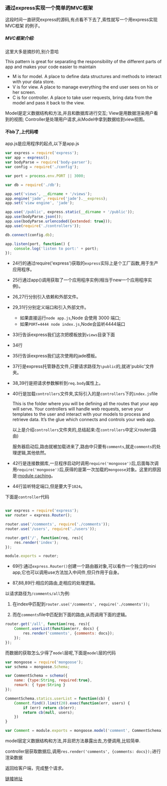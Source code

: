 ### 通过express实现一个简单的MVC框架

这段时间一直研究express的源码,有点看不下去了,索性就写一个用express实现MVC框架
的例子。

##### MVC框架介绍:
这里大多是摘抄的,别介意哈

This pattern is great for separating the responsibility of the different parts of app and makes your code easier to maintain

* M is for model. A place to define data structures and methods to interact with your data store.
* V is for view. A place to manage everything the end user sees on his or her screen.
* C is for controller. A place to take user requests, bring data from the model and pass it back to the view.

Model是定义数据结构和方法,并且和数据库进行交互; View是用数据渲染用户看到的视图; Controller是处理用户请求,从Model中拿到数据给到view视图。

#### 不bb了,上代码喽

app.js是应用程序的起点,以下是app.js

```js
var express = require('express');
var app = express();
var bodyParse = require('body-parser');
var config = require('./config');

var port = process.env.PORT || 3000;

var db = require('./db');

app.set('views', __dirname + '/views');
app.engine('jade', require('jade').__express);
app.set('view engine', 'jade');

app.use('/public', express.static(__dirname + '/public'));
app.use(bodyParse.json());
app.use(bodyParse.urlencoded({extended: true}));
app.use(require('./controllers'));

db.connect(config.db);

app.listen(port, function() {
	console.log('listen to port:' + port);
});

```

* 24行的通过require('express')获取的`express`实际上是个工厂函数,用于生产应用程序。

* 25行通过app()调用获取了一个应用程序实例(相当于new一个应用程序实例)。

* 26,27行分别引入依赖和外部文件。

* 29,31行分别定义端口和引入外部文件。
  * 如果直接运行`node app.js`,Node 会使用 3000 端口;
  * 如果`PORT=4444 node index.js`,Node会监听4444端口

* 33行告诉express我们这次把模板放到`views`目录下面

* 34行

* 35行告诉express我们这次使用的jade模板。

* 37行是express托管静态文件,只要请求路径为`\public`的,就进'public'文件夹。

* 38,39行是把请求参数解析到`req.body`属性上。

* 40行是加载`controllers`文件夹,实际引入的是`controllers`下的`index.js`file

	This is the folder where you will be defining all the routes that your app will serve. Your controllers will handle web requests, serve your templates to the user and interact with your models to process and retrieve data. It’s the glue which connects and controls your web app.

	以上是介绍`controllers`文件夹的,总结起来:在`controllers`中定义router(路由)

   服务器启动后,路由就被加载进来了,路由中只要有`comments`,就走`comments`的处理逻辑,其他依然。

* 42行是连接数据库,一旦程序启动时调用`require('mongoose')`后,后面每次调用`require('mongoose')`后,获得的是第一次加载的`mongoose`对象。这里的原因是:[module caching](https://nodejs.org/api/modules.html#modules_caching)。

* 44行监听特定端口,但是要大于`1024`。

下面是`controller`代码

```js

var express = require('express');
var router = express.Router();

router.use('/comments', require('./comments'));
router.use('/users', require('./users'));

router.get('/', function(req, res){
	res.render('index');
});

module.exports = router;

```
* 69行:通过`express.Router()`创建一个路由器对象,可以看作一个独立的mini app,它也可以调用use方法加入中间件,但只作用于自身。

* 87,88,89行:相应的路由,走相应的处理逻辑。

以请求路径为`/comments/all`为例:
1. 在index中匹配到`router.use('/comments', require('./comments'));`

2. 而在`comments`file中匹配到下面的路由,从而调用下面的逻辑。

```js
router.get('/all', function(req, res){
	Comment.userList(function(err, docs) {
		res.render('comments', {comments: docs});
	});	
});

```
而数据的获取怎么少得了`model`层呢,下面是`model`层的代码

```js
var mongoose = require('mongoose');
var schema = mongoose.Schema;

var CommentSchema = schema({
	name: {type:String, required:true},
	remark: { type:String }
});

CommentSchema.statics.userList = function(cb) {
	Comment.find().limit(20).exec(function(err, users) {
		if (err) return cb(err);
		return cb(null, users);
	})
}

var Comment = module.exports = mongoose.model('comment', CommentSchema);

```
model层定义数据结构和方法,并且把方法暴露出去,方便调用,比较简单.

controller层获取数据后,调用`res.render('comments', {comments: docs});`进行渲染数据

返回给客户端，完成整个请求。


[链接地址](https://stackoverflow.com/questions/22954561/app-set-and-app-engine-in-express)






